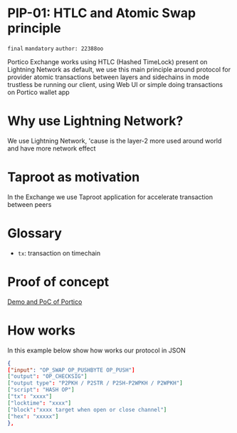 # PIP-01: HTLC and Atomic Swap principle

`final` `mandatory` `author: 22388oo`

Portico Exchange works using HTLC (Hashed TimeLock) present on Lightning Network as default, we use this main principle around protocol for provider atomic transactions between layers and sidechains in mode trustless be running our client, using Web UI or simple doing transactions on Portico wallet app

# Why use Lightning Network?

We use Lightning Network, 'cause is the layer-2 more used around world and have more network effect

# Taproot as motivation

In the Exchange we use Taproot application for accelerate transaction between peers

# Glossary

- `tx`: transaction on timechain

# Proof of concept

[Demo and PoC of Portico](https://github.com/PorticoExchange/Portico-Swap)

# How works

In this example below show how works our protocol in JSON

``` json
{
["input": "OP_SWAP OP_PUSHBYTE OP_PUSH"]
["output": "OP_CHECKSIG"] 
["output type": "P2PKH / P2STR / P2SH-P2WPKH / P2WPKH"]
["script": "HASH OP"]
["tx": "xxxx"]
["locktime": "xxxx"]
["block":"xxxx target when open or close channel"]
["hex": "xxxxx"]
},


